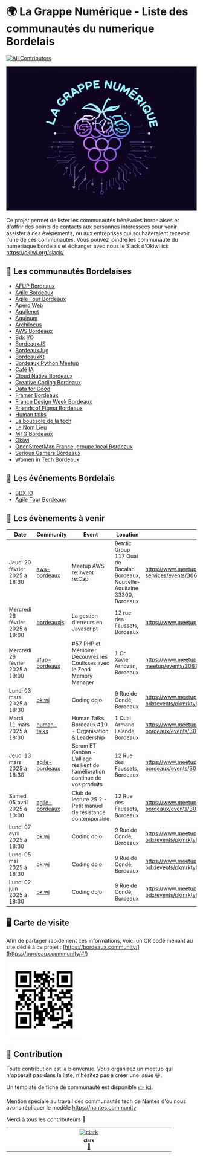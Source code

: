 # 🌍 La Grappe Numérique - Liste des communautés du numerique Bordelais

[![All Contributors](https://img.shields.io/github/all-contributors/la-grappe-numerique/list-communities?color=ee8449&style=flat-square)](#contributors)

<div class="logo"><img src="./docs/logo-commu.png"  width="600"/></div>

Ce projet permet de lister les communautés bénévoles bordelaises et d'offrir des points de contacts aux personnes intéressées pour venir assister à des évènements, ou aux entreprises qui souhaiteraient recevoir l'une de ces communautés.
Vous pouvez joindre les communauté du numeriaque bordelais et échanger avec nous le Slack d'Okiwi ici: https://okiwi.org/slack/


## 🍷 Les communautés Bordelaises

- [AFUP Bordeaux](./afup-bordeaux/)
- [Agile Bordeaux](./agile-bordeaux/)
- [Agile Tour Bordeaux](./agile-tour-bordeaux/)
- [Apéro Web](./apero-web/)
- [Aquilenet](./aquilenet/)
- [Aquinum](./aquinum/)
- [Archilocus](./archilocus/)
- [AWS Bordeaux](./aws-bordeaux/)
- [Bdx I/O](./bdx-io/)
- [BordeauxJS](./bordeauxjs/)
- [BordeauxJug](./bordeauxjug/)
- [BordeauxKt](./bordeauxkt/)
- [Bordeaux Python Meetup](./bordeaux-python-meetup/)
- [Café IA](./cafe-ia/)
- [Cloud Native Bordeaux](./cloud-native-bordeaux/)
- [Creative Coding Bordeaux](./creative-coding-bordeaux/)
- [Data for Good](./data-for-good/)
- [Framer Bordeaux](./framer-bordeaux/)
- [France Design Week Bordeaux](./france-design-week-bordeaux/)
- [Friends of Figma Bordeaux](./friends-of-figma-bordeaux/)
- [Human talks](./human-talks/)
- [La boussole de la tech](./la-boussole-de-la-tech/)
- [Le Nom Lieu](./le-nom-lieu/)
- [MTG:Bordeaux](./mtg-bordeaux/)
- [Okiwi](./okiwi/)
- [OpenStreetMap France, groupe local Bordeaux](./openstreetmap-france-bordeaux/)
- [Serious Gamers Bordeaux](./serious-gamers-bordeaux/)
- [Women in Tech Bordeaux](./women-in-tech-bordeaux/)


## 📅 Les événements Bordelais

- [BDX.IO](https://bdxio.fr/)
- [Agile Tour Bordeaux](https://agiletourbordeaux.fr/)

## 📅 Les évènements à venir

<!-- ALL-EVENTS:START - Do not remove or modify this section -->
<!-- ALL-EVENTS-LIST:START -->
| Date | Community | Event | Location | Link |
|------|------------|--------|-----------|------|
| Jeudi 20 février 2025 à 18:30 | [aws-bordeaux](./aws-bordeaux/) | Meetup AWS re:Invent re:Cap | Betclic Group 117 Quai de Bacalan Bordeaux, Nouvelle-Aquitaine 33300, Bordeaux | https://www.meetup.com/bordeaux-amazon-web-services/events/306133089/ |
| Mercredi 26 février 2025 à 19:00 | [bordeauxjs](./bordeauxjs/) | La gestion d'erreurs en Javascript | 12 rue des Faussets, Bordeaux | https://www.meetup.com/bordeauxjs/events/306025718/ |
| Mercredi 26 février 2025 à 19:00 | [afup-bordeaux](./afup-bordeaux/) | #57 PHP et Mémoire : Découvrez les Coulisses avec le Zend Memory Manager | 1 Cr Xavier Arnozan, Bordeaux | https://www.meetup.com/bordeaux-php-meetup/events/306119819/ |
| Lundi 03 mars 2025 à 18:30 | [okiwi](./okiwi/) | Coding dojo | 9 Rue de Condé, Bordeaux | https://www.meetup.com/software-craftsmanship-bdx/events/pkmrktyhcfbfb/ |
| Mardi 11 mars 2025 à 18:30 | [human-talks](./human-talks/) | Human Talks Bordeaux #10 - Organisation & Leadership | 1 Quai Armand Lalande, Bordeaux | https://www.meetup.com/human-talks-bordeaux/events/306118686/ |
| Jeudi 13 mars 2025 à 18:30 | [agile-bordeaux](./agile-bordeaux/) | Scrum ET Kanban - L’alliage résilient de l’amélioration continue de vos produits | 12 Rue des Faussets, Bordeaux | https://www.meetup.com/agile-bordeaux/events/305865751/ |
| Samedi 05 avril 2025 à 10:00 | [agile-bordeaux](./agile-bordeaux/) | Club de lecture 25.2 - Petit manuel de résistance contemporaine | 12 Rue des Faussets, Bordeaux | https://www.meetup.com/agile-bordeaux/events/306121267/ |
| Lundi 07 avril 2025 à 18:30 | [okiwi](./okiwi/) | Coding dojo | 9 Rue de Condé, Bordeaux | https://www.meetup.com/software-craftsmanship-bdx/events/pkmrktyhcgbkb/ |
| Lundi 05 mai 2025 à 18:30 | [okiwi](./okiwi/) | Coding dojo | 9 Rue de Condé, Bordeaux | https://www.meetup.com/software-craftsmanship-bdx/events/pkmrktyhchbhb/ |
| Lundi 02 juin 2025 à 18:30 | [okiwi](./okiwi/) | Coding dojo | 9 Rue de Condé, Bordeaux | https://www.meetup.com/software-craftsmanship-bdx/events/pkmrktyhcjbdb/ |
<!-- ALL-EVENTS-LIST:END -->
<!-- ALL-EVENTS:END - Do not remove or modify this section -->


## 🖥  Carte de visite

Afin de partager rapidement ces informations, voici un QR code menant au site dédié à ce projet : [https://bordeaux.community/](https://bordeaux.community/#/)

<img src="./docs/qrcode.png" width="200" height="200" />

## 💫 Contribution

Toute contribution est la bienvenue. Vous organisez un meetup qui n'apparait pas dans la liste, n'hésitez pas à créer une issue 😃.

Un template de fiche de communauté est disponible [👉 ici](./template/template.md).

Mention spéciale au travail des communautés tech de Nantes d'ou nous avons répliquer le modèle https://nantes.community

Merci à tous les contributeurs 🙏

<!-- ALL-CONTRIBUTORS-LIST:START - Do not remove or modify this section -->
<!-- prettier-ignore-start -->
<!-- markdownlint-disable -->
<table>
  <tbody>
    <tr>
      <td align="center" valign="top" width="14.28%"><a href="http://akiros.it"><img src="https://avatars.githubusercontent.com/u/1411277?v=4?s=100" width="100px;" alt="clark"/><br /><sub><b>clark</b></sub></a><br /><a href="#doc-clark42" title="Documentation">📖</a></td>
    </tr>
  </tbody>
</table>

<!-- markdownlint-restore -->
<!-- prettier-ignore-end -->

<!-- ALL-CONTRIBUTORS-LIST:END -->
